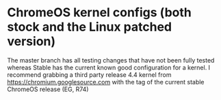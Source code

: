 # ChromeOS kernel configs (both stock and the Linux patched version)

The master branch has all testing changes that have not been fully tested whereas Stable has the current known good configuration for a kernel. I recommend grabbing a third party release 4.4 kernel from https://chromium.googlesource.com with the tag of the current stable ChromeOS release (EG, R74)
